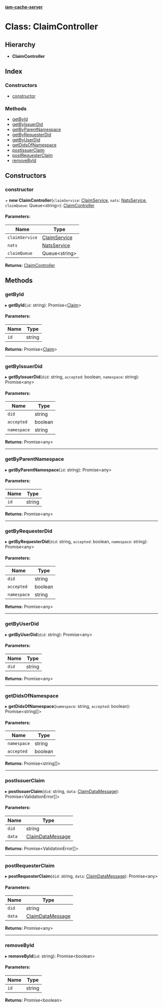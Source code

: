 **[iam-cache-server](../README.md)**

# Class: ClaimController

## Hierarchy

* **ClaimController**

## Index

### Constructors

* [constructor](claimcontroller.md#constructor)

### Methods

* [getById](claimcontroller.md#getbyid)
* [getByIssuerDid](claimcontroller.md#getbyissuerdid)
* [getByParentNamespace](claimcontroller.md#getbyparentnamespace)
* [getByRequesterDid](claimcontroller.md#getbyrequesterdid)
* [getByUserDid](claimcontroller.md#getbyuserdid)
* [getDidsOfNamespace](claimcontroller.md#getdidsofnamespace)
* [postIssuerClaim](claimcontroller.md#postissuerclaim)
* [postRequesterClaim](claimcontroller.md#postrequesterclaim)
* [removeById](claimcontroller.md#removebyid)

## Constructors

### constructor

\+ **new ClaimController**(`claimService`: [ClaimService](claimservice.md), `nats`: [NatsService](natsservice.md), `claimQueue`: Queue<string\>): [ClaimController](claimcontroller.md)

#### Parameters:

Name | Type |
------ | ------ |
`claimService` | [ClaimService](claimservice.md) |
`nats` | [NatsService](natsservice.md) |
`claimQueue` | Queue<string\> |

**Returns:** [ClaimController](claimcontroller.md)

## Methods

### getById

▸ **getById**(`id`: string): Promise<[Claim](../interfaces/claim.md)\>

#### Parameters:

Name | Type |
------ | ------ |
`id` | string |

**Returns:** Promise<[Claim](../interfaces/claim.md)\>

___

### getByIssuerDid

▸ **getByIssuerDid**(`did`: string, `accepted`: boolean, `namespace`: string): Promise<any\>

#### Parameters:

Name | Type |
------ | ------ |
`did` | string |
`accepted` | boolean |
`namespace` | string |

**Returns:** Promise<any\>

___

### getByParentNamespace

▸ **getByParentNamespace**(`id`: string): Promise<any\>

#### Parameters:

Name | Type |
------ | ------ |
`id` | string |

**Returns:** Promise<any\>

___

### getByRequesterDid

▸ **getByRequesterDid**(`did`: string, `accepted`: boolean, `namespace`: string): Promise<any\>

#### Parameters:

Name | Type |
------ | ------ |
`did` | string |
`accepted` | boolean |
`namespace` | string |

**Returns:** Promise<any\>

___

### getByUserDid

▸ **getByUserDid**(`did`: string): Promise<any\>

#### Parameters:

Name | Type |
------ | ------ |
`did` | string |

**Returns:** Promise<any\>

___

### getDidsOfNamespace

▸ **getDidsOfNamespace**(`namespace`: string, `accepted`: boolean): Promise<string[]\>

#### Parameters:

Name | Type |
------ | ------ |
`namespace` | string |
`accepted` | boolean |

**Returns:** Promise<string[]\>

___

### postIssuerClaim

▸ **postIssuerClaim**(`did`: string, `data`: [ClaimDataMessage](../interfaces/claimdatamessage.md)): Promise<ValidationError[]\>

#### Parameters:

Name | Type |
------ | ------ |
`did` | string |
`data` | [ClaimDataMessage](../interfaces/claimdatamessage.md) |

**Returns:** Promise<ValidationError[]\>

___

### postRequesterClaim

▸ **postRequesterClaim**(`did`: string, `data`: [ClaimDataMessage](../interfaces/claimdatamessage.md)): Promise<any\>

#### Parameters:

Name | Type |
------ | ------ |
`did` | string |
`data` | [ClaimDataMessage](../interfaces/claimdatamessage.md) |

**Returns:** Promise<any\>

___

### removeById

▸ **removeById**(`id`: string): Promise<boolean\>

#### Parameters:

Name | Type |
------ | ------ |
`id` | string |

**Returns:** Promise<boolean\>
